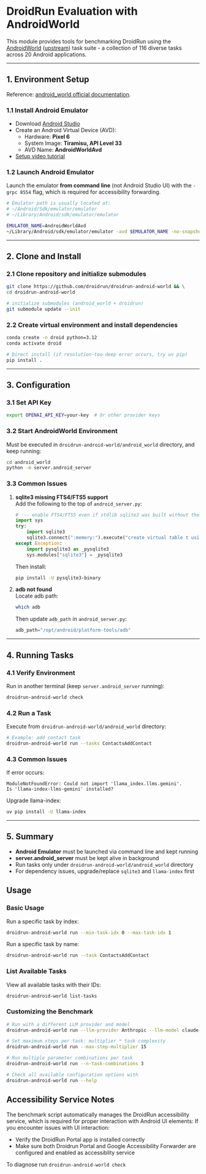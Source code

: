 # DroidRun Evaluation with AndroidWorld

This module provides tools for benchmarking DroidRun using the [AndroidWorld](https://github.com/droidrun/android_world) ([upstream](https://github.com/google-research/android_world)) task suite - a collection of 116 diverse tasks across 20 Android applications.

---


## 1. Environment Setup

Reference: [android_world official documentation](https://github.com/google-research/android_world/tree/main#installation).

### 1.1 Install Android Emulator

- Download [Android Studio](https://developer.android.com/studio)  
- Create an Android Virtual Device (AVD):
  - Hardware: **Pixel 6**  
  - System Image: **Tiramisu, API Level 33**  
  - AVD Name: **AndroidWorldAvd**  
- [Setup video tutorial](https://github.com/google-research/android_world/assets/162379927/efc33980-8b36-44be-bb2b-a92d4c334a50)

### 1.2 Launch Android Emulator

Launch the emulator **from command line** (not Android Studio UI) with the `-grpc 8554` flag, which is required for accessibility forwarding.

```bash
# Emulator path is usually located at:
# ~/Android/Sdk/emulator/emulator
# ~/Library/Android/sdk/emulator/emulator

EMULATOR_NAME=AndroidWorldAvd
~/Library/Android/sdk/emulator/emulator -avd $EMULATOR_NAME -no-snapshot -grpc 8554
```

---

## 2. Clone and Install

### 2.1 Clone repository and initialize submodules
```bash
git clone https://github.com/droidrun/droidrun-android-world && \
cd droidrun-android-world

# initialize submodules (android_world + droidrun)
git submodule update --init
```

### 2.2 Create virtual environment and install dependencies
```bash
conda create -n droid python=3.12
conda activate droid

# Direct install (if resolution-too-deep error occurs, try uv pip)
pip install .
```

---

## 3. Configuration

### 3.1 Set API Key
```bash
export OPENAI_API_KEY=your-key  # Or other provider keys
```

### 3.2 Start AndroidWorld Environment
Must be executed in `droidrun-android-world/android_world` directory, and keep running:
```bash
cd android_world
python -m server.android_server
```

### 3.3 Common Issues

1. **sqlite3 missing FTS4/FTS5 support**  
   Add the following to the top of `android_server.py`:
   ```python
   # --- enable FTS4/FTS5 even if stdlib sqlite3 was built without them ---
   import sys
   try:
       import sqlite3
       sqlite3.connect(":memory:").execute("create virtual table t using fts4(x)")
   except Exception:
       import pysqlite3 as _pysqlite3
       sys.modules["sqlite3"] = _pysqlite3
   ```
   Then install:
   ```bash
   pip install -U pysqlite3-binary
   ```

2. **adb not found**  
   Locate adb path:
   ```bash
   which adb
   ```
   Then update `adb_path` in `android_server.py`:
   ```python
   adb_path="/opt/android/platform-tools/adb"
   ```

---

## 4. Running Tasks

### 4.1 Verify Environment
Run in another terminal (keep `server.android_server` running):
```bash
droidrun-android-world check
```

### 4.2 Run a Task
Execute from `droidrun-android-world/android_world` directory:
```bash
# Example: add contact task
droidrun-android-world run --tasks ContactsAddContact
```

### 4.3 Common Issues
If error occurs:
```
ModuleNotFoundError: Could not import 'llama_index.llms.gemini'. 
Is 'llama-index-llms-gemini' installed?
```
Upgrade llama-index:
```bash
uv pip install -U llama-index
```

---

## 5. Summary

- **Android Emulator** must be launched via command line and kept running  
- **server.android_server** must be kept alive in background  
- Run tasks only under `droidrun-android-world/android_world` directory  
- For dependency issues, upgrade/replace `sqlite3` and `llama-index` first  


<!--## Docker setup

### Prerequisites

1. **KVM Kernel module**

To run the Android emulator with hardware acceleration in Docker, you must enable KVM (Kernel-based Virtual Machine) on your Linux host.

**Setup steps:**

- **Install KVM and related packages:**
  ```bash
  sudo apt update
  sudo apt install -y qemu-kvm libvirt-daemon-system libvirt-clients bridge-utils
  ```

- **Add your user to the `kvm` and `libvirt` groups:**
  ```bash
  sudo usermod -aG kvm $USER
  sudo usermod -aG libvirt $USER
  # Log out and log back in for group changes to take effect
  ```

- **Verify KVM installation:**
  ```bash
  kvm-ok  # On Ubuntu, from cpu-checker package
  # or
  lsmod | grep kvm
  ```

- **Check that your CPU supports virtualization:**
  ```bash
  egrep -c '(vmx|svm)' /proc/cpuinfo
  # Output should be 1 or more
  ```

- **Ensure `/dev/kvm` exists:**
  ```bash
  ls -l /dev/kvm
  # Should show a character device file
  ```

If you encounter issues, ensure virtualization is enabled in your BIOS/UEFI settings.

For more details, see the [KVM documentation](https://www.linux-kvm.org/page/Main_Page).

2. **Create an alias for easy of use**
```bash
alias droidrun-android-world='docker run --rm -it --name droidrun-android-world \
   --platform linux/amd64 --device /dev/kvm \
   -v ./eval_results:/opt/shared/eval_results \
   ${OPENAI_API_KEY:+-e OPENAI_API_KEY} \
   ${GEMINI_API_KEY:+-e GEMINI_API_KEY} \
   ${ANTHROPIC_API_KEY:+-e ANTHROPIC_API_KEY} \
   droidrun/droidrun-android-world:latest "$@"
'
```-->

## Usage

### Basic Usage

Run a specific task by index:

```bash
droidrun-android-world run --min-task-idx 0 --max-task-idx 1
```

Run a specific task by name:

```bash
droidrun-android-world run --task ContactsAddContact
```

### List Available Tasks

View all available tasks with their IDs:

```bash
droidrun-android-world list-tasks
```

### Customizing the Benchmark

```bash
# Run with a different LLM provider and model
droidrun-android-world run --llm-provider Anthropic --llm-model claude-3-sonnet-20240229

# Set maximum steps per task: multiplier * task complexity
droidrun-android-world run --max-step-multiplier 15

# Run multiple parameter combinations per task
droidrun-android-world run --n-task-combinations 3

# Check all available configuration options with
droidrun-android-world run --help
```

<!--## Results

Benchmark results are saved in the specified results directory (default: `eval_results/`). For each task run, the following files are generated:

1. **Individual task result files**: `TIMESTAMP_TASKNAME.json` with detailed information about each task run
2. **Summary file**: `summary.json` with aggregated results across all tasks

After completion, a summary is printed to the console showing:
- Total tasks run
- Success rate
- Average steps per task
- Average execution time-->

## Accessibility Service Notes

The benchmark script automatically manages the DroidRun accessibility service, which is required for proper interaction with Android UI elements:
If you encounter issues with UI interaction:
   - Verify the DroidRun Portal app is installed correctly 
   - Make sure both Droidrun Portal and Google Accessibility Forwarder are configured and enabled as accessiblity service

To diagnose run ``droidrun-android-world check``
